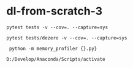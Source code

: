 # dl-from-scratch-3

`pytest tests -v --cov=. --capture=sys`

`pytest tests/dezero -v --cov=. --capture=sys`

` python -m memory_profiler {}.py}`

`D:/Develop/Anaconda/Scripts/activate`